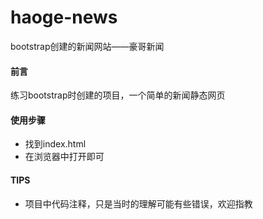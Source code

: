 # haoge-news
bootstrap创建的新闻网站——豪哥新闻

#### 前言
   练习bootstrap时创建的项目，一个简单的新闻静态网页 

#### 使用步骤

- 找到index.html
- 在浏览器中打开即可


#### TIPS
- 项目中代码注释，只是当时的理解可能有些错误，欢迎指教
